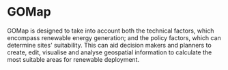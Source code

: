 # GOMap
GOMap is designed to take into account both the technical factors, which encompass renewable energy generation; and the policy factors, which can determine sites' suitability. This can aid decision makers and planners to create, edit, visualise and analyse geospatial information to calculate the most suitable areas for renewable deployment.
